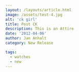 ```yaml
---
layout: /layouts/article.html
image: /assets/test-4.jpg
alt: 'ck girl'
title: Post CK
description: This is an Attire
date: '2012-04-06'
author: Jan Anhalt
category: New Release

tags:
  - watches
  - new
---
```


